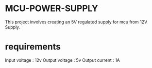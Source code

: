 # MCU-POWER-SUPPLY
This project involves creating an 5V regulated supply for mcu from 12V Supply.

# requirements 
Input voltage : 12v
Output voltage : 5v
Output current : 1A
